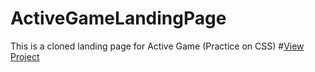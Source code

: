 # ActiveGameLandingPage
This is a cloned landing page for Active Game (Practice on CSS)
#<a href="https://gaffoverflow.github.io/ActiveGameLandingPage">View Project</a>
